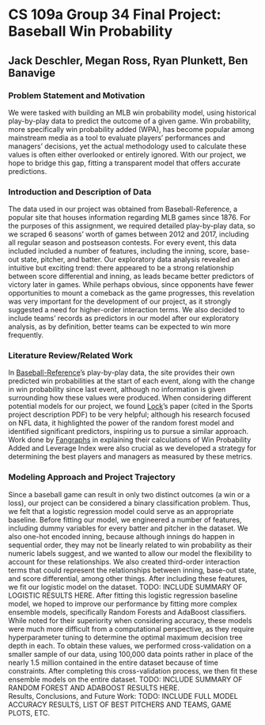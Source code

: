 # CS 109a Group 34 Final Project: Baseball Win Probability

## Jack Deschler, Megan Ross, Ryan Plunkett, Ben Banavige

### Problem Statement and Motivation
We were tasked with building an MLB win probability model, using historical play-by-play data to predict the outcome of a given game.  Win probability, more specifically win probability added (WPA), has become popular among mainstream media as a tool to evaluate players’ performances and managers’ decisions, yet the actual methodology used to calculate these values is often either overlooked or entirely ignored.  With our project, we hope to bridge this gap, fitting a transparent model that offers accurate predictions.

### Introduction and Description of Data
The data used in our project was obtained from Baseball-Reference, a popular site that houses information regarding MLB games since 1876.  For the purposes of this assignment, we required detailed play-by-play data, so we scraped 6 seasons’ worth of games between 2012 and 2017, including all regular season and postseason contests.  For every event, this data included included a number of features, including the inning, score, base-out state, pitcher, and batter.  Our exploratory data analysis revealed an intuitive but exciting trend: there appeared to be a strong relationship between score differential and inning, as leads became better predictors of victory later in games.  While perhaps obvious, since opponents have fewer opportunities to mount a comeback as the game progresses, this revelation was very important for the development of our project, as it strongly suggested a need for higher-order interaction terms.  We also decided to include teams’ records as predictors in our model after our exploratory analysis, as by definition, better teams can be expected to win more frequently.

### Literature Review/Related Work
In <a href = ‘https://www.baseball-reference.com/boxes/ARI/ARI201704020.shtml’> Baseball-Reference</a>’s play-by-play data, the site provides their own predicted win probabilities at the start of each event, along with the change in win probability since last event, although no information is given surrounding how these values were produced.  When considering different potential models for our project, we found <a href = ‘http://homepage.divms.uiowa.edu/~dzimmer/sports-statistics/nettletonandlock.pdf’>Lock</a>’s paper (cited in the Sports project description PDF) to be very helpful; although his research focused on NFL data, it highlighted the power of the random forest model and identified significant predictors, inspiring us to pursue a similar approach.  Work done by <a href = ‘https://www.fangraphs.com/library/misc/wpa/’>Fangraphs</a> in explaining their calculations of Win Probability Added and Leverage Index were also crucial as we developed a strategy for determining the best players and managers as measured by these metrics.

### Modeling Approach and Project Trajectory
Since a baseball game can result in only two distinct outcomes (a win or a loss), our project can be considered a binary classification problem.  Thus, we felt that a logistic regression model could serve as an appropriate baseline.  Before fitting our model, we engineered a number of features, including dummy variables for every batter and pitcher in the dataset.  We also one-hot encoded inning, because although innings do happen in sequential order, they may not be linearly related to win probability as their numeric labels suggest, and we wanted to allow our model the flexibility to account for these relationships.  We also created third-order interaction terms that could represent the relationships between inning, base-out state, and score differential, among other things.  After including these features, we fit our logistic model on the dataset. TODO: INCLUDE SUMMARY OF LOGISTIC RESULTS HERE. After fitting this logistic regression baseline model, we hoped to improve our performance by fitting more complex ensemble models, specifically Random Forests and AdaBoost classifiers.  While noted for their superiority when considering accuracy, these models were much more difficult from a computational perspective, as they require hyperparameter tuning to determine the optimal maximum decision tree depth in each.  To obtain these values, we performed cross-validation on a smaller sample of our data, using 100,000 data points rather in place of the nearly 1.5 million contained in the entire dataset because of time constraints.  After completing this cross-validation process, we then fit these ensemble models on the entire dataset.  TODO: INCLUDE SUMMARY OF RANDOM FOREST AND ADABOOST RESULTS HERE.  
Results, Conclusions, and Future Work: TODO: INCLUDE FULL MODEL ACCURACY RESULTS, LIST OF BEST PITCHERS AND TEAMS, GAME PLOTS, ETC.      

